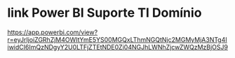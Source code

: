 # link Power BI Suporte TI Domínio


https://app.powerbi.com/view?r=eyJrIjoiZGRhZjM4OWItYmE5YS00MGQxLThmNGQtNjc2MGMyMjA3NTg4IiwidCI6ImQzNDgyY2U0LTFjZTEtNDE0Zi04NGJhLWNhZjcwZWQzMzBjOSJ9